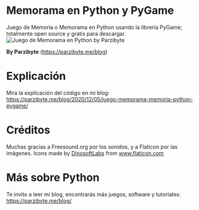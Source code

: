 # Memorama en Python y PyGame
Juego de Memoria o Memorama en Python usando la librería PyGame; totalmente open source y gratis para descargar.
![Juego de Memorama en Python by Parzibyte](https://parzibyte.me/blog/wp-content/uploads/2020/11/Jugando-Memorama-en-Python-Juego-gratuito-y-open-source.png)

**By Parzibyte** (https://parzibyte.me/blog)

# Explicación
Mira la explicación del código en mi blog: https://parzibyte.me/blog/2020/12/05/juego-memorama-memoria-python-pygame/

# Créditos
Muchas gracias a Freesound.org por los sonidos, y a Flaticon por las imágenes.
Icons made by <a href="https://www.flaticon.com/authors/dinosoftlabs" title="DinosoftLabs">DinosoftLabs</a> from <a href="https://www.flaticon.com/" title="Flaticon"> www.flaticon.com</a>


# Más sobre Python
Te invito a leer mi blog, encontrarás más juegos, software y tutoriales:
https://parzibyte.me/blog/